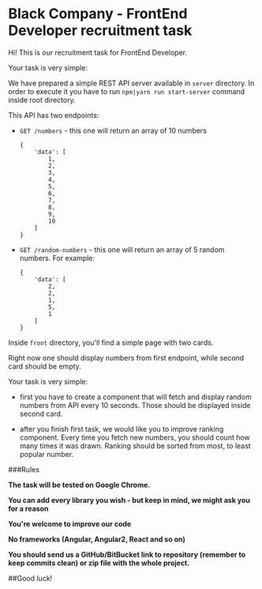# Black Company - FrontEnd Developer recruitment task

Hi! This is our recruitment task for FrontEnd Developer.

Your task is very simple:

We have prepared a simple REST API server available in `server` directory. In order to execute it you
have to run `npm|yarn run start-server` command inside root directory.

This API has two endpoints:

* `GET /numbers` - this one will return an array of 10 numbers 
    ```
    {
        'data': [
            1,
            2,
            3,
            4,
            5,
            6,
            7,
            8,
            9,
            10
        ]
    }
    ```

* `GET /random-numbers` - this one will return an array of 5 random numbers. For example:
    ```
    {
        'data': [
            2,
            2,
            1,
            5,
            1
        ]
    }
    ```
    
Inside `front` directory, you'll find a simple page with two cards.

Right now one should display numbers from first endpoint, while second card should be empty.    

Your task is very simple:

* first you have to create a component that will fetch and display random numbers from API every 10 seconds.
Those should be displayed inside second card.

* after you finish first task, we would like you to improve ranking component. Every time you fetch new numbers, 
you should count how many times it was drawn. Ranking should be sorted from most, to least popular number.

###Rules

**The task will be tested on Google Chrome.**

**You can add every library you wish - but keep in mind, we might ask you for a reason** 

**You're welcome to improve our code**

**No frameworks (Angular, Angular2, React and so on)**

**You should send us a GitHub/BitBucket link to repository (remember to keep commits clean) or zip file with the whole project.**


##Good luck!

